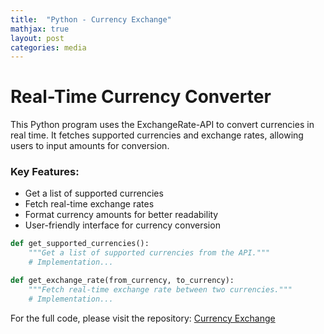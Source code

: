 ```yaml
---
title:  "Python - Currency Exchange"
mathjax: true
layout: post
categories: media
---
```

# Real-Time Currency Converter

This Python program uses the ExchangeRate-API to convert currencies in real time. It fetches supported currencies and exchange rates, allowing users to input amounts for conversion.

### Key Features:
- Get a list of supported currencies
- Fetch real-time exchange rates
- Format currency amounts for better readability
- User-friendly interface for currency conversion

```python
def get_supported_currencies():
    """Get a list of supported currencies from the API."""
    # Implementation...

def get_exchange_rate(from_currency, to_currency):
    """Fetch real-time exchange rate between two currencies."""
    # Implementation...
```

For the full code, please visit the repository:
<a href="https://github.com/6cox9/Python-CurrencyConvertor/" target="_blank">Currency Exchange</a>
